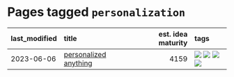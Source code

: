 # Pages tagged `personalization`

|last_modified|title|est. idea maturity|tags
|:---|:---|---:|:---|
|2023-06-06|[personalized anything](../personalized_anything.md)|4159|[![](https://img.shields.io/badge/tag-gdpr_data_export-95bed6)](../tags/gdpr_data_export.md) [![](https://img.shields.io/badge/tag-llm-1743a)](../tags/llm.md) [![](https://img.shields.io/badge/tag-personalization-c92725)](../tags/personalization.md) [![](https://img.shields.io/badge/tag-productivity-43d799)](../tags/productivity.md)|